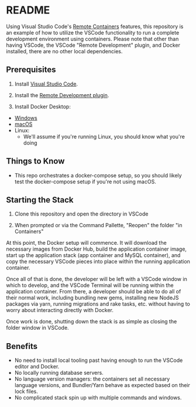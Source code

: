 # README

Using Visual Studio Code's [Remote Containers](https://code.visualstudio.com/docs/remote/remote-overview) features, this repository
is an example of how to utilize the VSCode functionality to run a complete development environment using containers. Please note that other
than having VSCode, the VSCode "Remote Development" plugin, and Docker installed, there are no other local dependencies.

## Prerequisites

1. Install [Visual Studio Code](https://code.visualstudio.com/).

2. Install the [Remote Development plugin](https://marketplace.visualstudio.com/items?itemName=ms-vscode-remote.vscode-remote-extensionpack).

3. Install Docker Desktop:

- [Windows](https://hub.docker.com/editions/community/docker-ce-desktop-windows)
- [macOS](https://hub.docker.com/editions/community/docker-ce-desktop-windows)
- Linux:
  - We'll assume if you're running Linux, you should know what you're doing

## Things to Know

- This repo orchestrates a docker-compose setup, so you should likely test the docker-compose setup if you're not using macOS.

## Starting the Stack

1. Clone this repository and open the directory in VSCode

2. When prompted or via the Command Pallette, "Reopen" the folder "in Containers"

At this point, the Docker setup will commence. It will download the necessary images from Docker Hub, build the application container image,
start up the application stack (app container and MySQL container), and copy the necessary VSCode pieces into place within the running
application container.

Once all of that is done, the developer will be left with a VSCode window in which to develop, and the VSCode Terminal will be running within
the application container. From there, a developer should be able to do all of their normal work, including bundling new gems, installing new
NodeJS packages via yarn, running migrations and rake tasks, etc. without having to worry about interacting directly with Docker.

Once work is done, shutting down the stack is as simple as closing the folder window in VSCode.

## Benefits

- No need to install local tooling past having enough to run the VSCode editor and Docker.
- No locally running database servers.
- No language version managers: the containers set all necessary language versions, and Bundler/Yarn behave as expected based on their lock files.
- No complicated stack spin up with multiple commands and windows.
